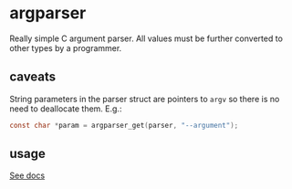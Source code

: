 # argparser

Really simple C argument parser. All values must be further converted to other
types by a programmer.

## caveats

String parameters in the parser struct are pointers to `argv`
so there is no need to deallocate them. E.g.:

```c
const char *param = argparser_get(parser, "--argument");
```

## usage

[See docs](doc/usage.md)
